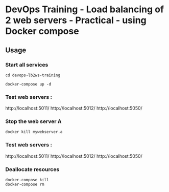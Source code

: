 # DevOps Training - Load balancing of 2 web servers - Practical - using Docker compose


## Usage

### Start all services

```
cd devops-lb2ws-training

docker-compose up -d
```

### Test web servers :
http://localhost:5011/
http://localhost:5012/
http://localhost:5050/

### Stop the web server A
```
docker kill mywebserver.a
```

### Test web servers :
http://localhost:5011/
http://localhost:5012/
http://localhost:5050/


### Deallocate resources
```
docker-compose kill
docker-compose rm
```
